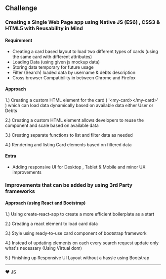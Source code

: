 ## Challenge 

### Creating a Single Web Page app using Native JS (ES6) , CSS3 & HTML5 with Reusability in Mind

#### Requirement

* Creating a card based layout to load two different types of cards (using the same card with different attributes)
* Loading Data (using given js mockup data) 
* Storing data temporary for future usage 
* Filter (Search) loaded data by username & debts description 
* Cross browser Compatibility in between Chrome and Firefox 

#### Approach

1.) Creating a custom HTML element for the card ( '\<my-card>\</my-card>' ) which can load data dynamically based on available data either User or Debts 

2.) Creating a custom HTML element allows developers to reuse the component and scale based on available data

3.) Creating separate functions to list and filter data as needed

4.) Rendering and listing Card elements based on filtered data

#### Extra 

* Adding responsive UI for Desktop , Tablet & Mobile and minor UX improvements 

### Improvements that can be added by using 3rd Party frameworks

#### Approach (using React and Bootstrap)

1.) Using create-react-app to create a more efficient boilerplate as a start 

2.) Creating a react element to load card data

3.) Style using ready-to-use card component of bootstrap framework

4.) Instead of updating elements on each every search request update only what's necessary (Using Virtual dom)

5.) Finishing up Responsive UI Layout without a hassle using Bootstrap

-------------
❤️ JS
